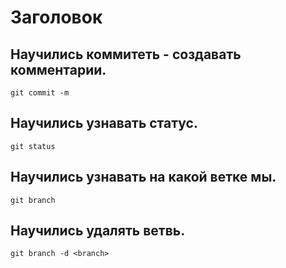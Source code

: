 # Заголовок

## Научились коммитеть - создавать комментарии. 

```
git commit -m
```

## Научились узнавать статус.

```
git status
```

## Научились узнавать на какой ветке мы.

```
git branch
```

## Научились удалять ветвь.

```
git branch -d <branch>
```